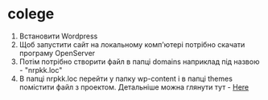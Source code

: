 # colege
1. Встановити Wordpress
2. Щоб запустити сайт на локальному комп'ютері потрібно скачати програму OpenServer
2. Потім потрібно створити файл в папці domains наприклад під назвою - "nrpkk.loc"
3. В папці nrpkk.loc перейти у папку wp-content і в папці themes помістити файл з проектом.
Детальніше можна глянути тут - [Here](https://www.youtube.com/watch?v=G2toms4-3wI)
